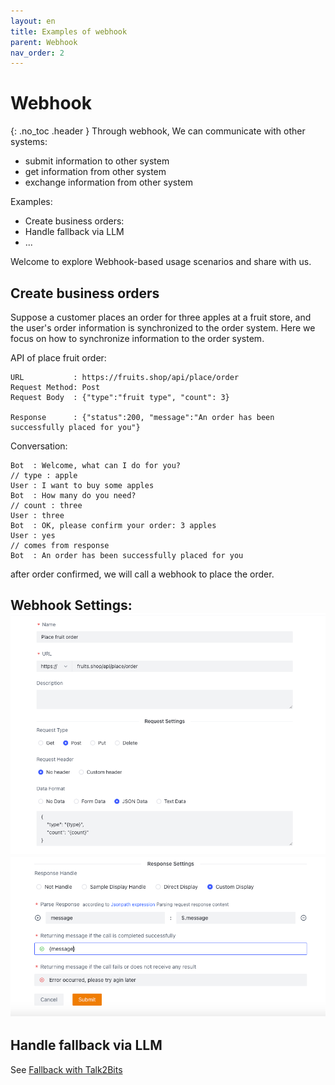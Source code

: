 ```yaml
---
layout: en
title: Examples of webhook 
parent: Webhook
nav_order: 2
---
```


# Webhook
{: .no_toc .header }
Through webhook, We can communicate with other systems:
- submit information to other system
- get information from other system
- exchange information from other system

Examples:

- Create business orders:
- Handle fallback via LLM
- ...

Welcome to explore Webhook-based usage scenarios and share with us.

## Create business orders
Suppose a customer places an order for three apples at a fruit store, and the user's order information is synchronized to the order system. Here we focus on how to synchronize information to the order system.


API of place fruit order:
```text
URL           : https://fruits.shop/api/place/order
Request Method: Post
Request Body  : {"type":"fruit type", "count": 3}

Response      : {"status":200, "message":"An order has been successfully placed for you"}
```

Conversation:
```text
Bot  : Welcome, what can I do for you?
// type : apple
User : I want to buy some apples
Bot  : How many do you need?
// count : three
User : three
Bot  : OK, please confirm your order: 3 apples
User : yes
// comes from response
Bot  : An order has been successfully placed for you
```
after order confirmed, we will call a webhook to place the order.

Webhook Settings:
![webhook7.png](/assets/images/tutorial/webhook/webhook7.png)
![webhook8.png](/assets/images/tutorial/webhook/webhook8.png)
---

## Handle fallback via LLM

See [Fallback with Talk2Bits](/docs/defalut_reply)